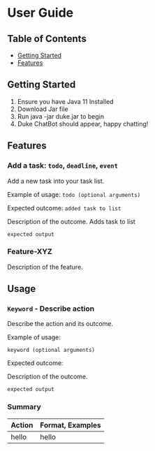 # User Guide

## Table of Contents

- [Getting Started](#Getting-Started)
- [Features](#Features)

## Getting Started

1. Ensure you have Java 11 Installed
2. Download Jar file
3. Run java -jar duke.jar to begin
4. Duke ChatBot should appear, happy chatting!

## Features 

### Add a task: `todo`, `deadline`, `event`

Add a new task into your task list. 

Example of usage: 
`todo (optional arguments)`

Expected outcome:
`added task to list`

Description of the outcome.
Adds task to list



```
expected output
```




### Feature-XYZ

Description of the feature.

## Usage

### `Keyword` - Describe action

Describe the action and its outcome.

Example of usage: 

`keyword (optional arguments)`

Expected outcome:

Description of the outcome.

```
expected output
```


### Summary
Action | Format, Examples 
------ | -------
hello | hello


